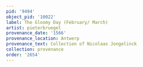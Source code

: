 ```yaml
---
pid: '9494'
object_pid: '10022'
label: The Gloomy Day (February/ March)
artist: pieterbruegel
provenance_date: '1566'
provenance_location: Antwerp
provenance_text: Collection of Nicolaas Jongelinck
collection: provenance
order: '2654'
---
```

